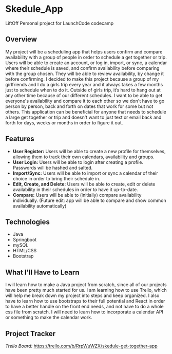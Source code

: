 # Skedule_App
LiftOff Personal project for LaunchCode codecamp

## Overview
My project will be a scheduling app that helps users confirm and compare availability with a group of people in order to schedule a get together or trip. Users will be able to create an account, or log in, import, or sync, a calendar where their schedule is saved, and confirm availability before comparing with the group chosen. They will be able to review availability, by change it before confirming.
I decided to make this project because a group of my girlfriends and I do a girls trip every year and it always takes a few months just to schedule when to do it. Outside of girls trip, it’s hard to hang out at any other time because of our different schedules. I want to be able to get everyone's availability and compare it to each other so we don't have to go person by person, back and forth on dates that work for some but not others. This application can be beneficial for anyone that needs to schedule a large get together or trip and doesn't want to just text or email back and forth for days, weeks or months in order to figure it out.

## Features
* **User Register:** Users will be able to create a new profile for themselves, allowing them to track their own calendars, availability and groups.
* **User Login:** Users will be able to login after creating a profile. Passwords will be hashed and salted.
* **Import/Sync:** Users will be able to import or sync a calendar of their choice in order to bring their schedule in.
* **Edit, Create, and Delete:** Users will be able to create, edit or delete availability in their schedules in order to have it up-to-date.
* **Compare:** Users will be able to (initially) compare availability individually. (Future edit: app will be able to compare and show common availability automatically)

## Technologies
* Java
* Springboot
* mySQL
* HTML/CSS
* Bootstrap

## What I'll Have to Learn
I will learn how to make a Java project from scratch, since all of our projects have been pretty much started for us. I am learning how to use Trello, which will help me break down my project into steps and keep organized. I also have to learn how to use bootstraps to their full potential and React in order to have a better handle on the front end needs, and not have to do a whole css file from scratch. I will need to learn how to incorporate a calendar API or something to make the calendar work.

## Project Tracker
*Trello Board:* https://trello.com/b/RrpWuWZX/skedule-get-together-app
